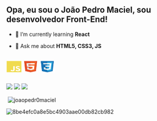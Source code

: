 ## Opa, eu sou o João Pedro Maciel, sou desenvolvedor Front-End!

- 🌱 I’m currently learning **React**

- 💬 Ask me about **HTML5, CSS3, JS**


<div style="display: inline_block"><br>
  <img align="center" alt="Rafa-Js" height="30" width="40" src="https://raw.githubusercontent.com/devicons/devicon/master/icons/javascript/javascript-plain.svg">
  <img align="center" alt="Rafa-HTML" height="30" width="40" src="https://raw.githubusercontent.com/devicons/devicon/master/icons/html5/html5-original.svg">
  <img align="center" alt="Rafa-CSS" height="30" width="40" src="https://raw.githubusercontent.com/devicons/devicon/master/icons/css3/css3-original.svg">
</div>
  
  ##
  
 
<div> 

  
  <a href="https://www.instagram.com/j.pedr0zzx/" target="_blank"><img src="https://img.shields.io/badge/-Instagram-%23E4405F?style=for-the-badge&logo=instagram&logoColor=white" target="_blank"></a>
  <a href = "joaopedromaciel007@gmail.com"><img src="https://img.shields.io/badge/-Gmail-%23333?style=for-the-badge&logo=gmail&logoColor=white" target="_blank"></a>
  <a href="https://www.linkedin.com/in/joão-pedro-maciel-957544235/" target="_blank"><img src="https://img.shields.io/badge/-LinkedIn-%230077B5?style=for-the-badge&logo=linkedin&logoColor=white" target="_blank"></a> 
  
</div>



<p>&nbsp;<img align="center" src="https://github-readme-stats.vercel.app/api?username=joaopedr0maciel&show_icons=true&locale=en" alt="joaopedr0maciel" /></p>


![8be4efc0a8e5bc4903aae00db82cb982](https://github.com/JoaoPedr0Maciel/JoaoPedr0Maciel/assets/146394493/b364511e-3d82-4a68-b413-d1529af3ed50)


